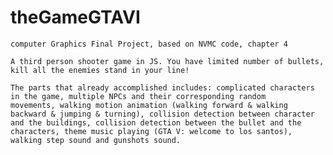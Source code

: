 # theGameGTAVI
	computer Graphics Final Project, based on NVMC code, chapter 4
	
	A third person shooter game in JS. You have limited number of bullets, kill all the enemies stand in your line!

	The parts that already accomplished includes: complicated characters in the game, multiple NPCs and their corresponding random
	movements, walking motion animation (walking forward & walking backward & jumping & turning), collision detection between character
	and the buildings, collision detection between the bullet and the characters, theme music playing (GTA V: welcome to los santos),
	walking step sound and gunshots sound.
